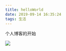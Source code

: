 ```yaml
---
title: helloWorld
date: 2019-09-14 16:35:24
tags: 生活
---
```


个人博客的开始

![](https://ipic-1252327316.cos.ap-beijing.myqcloud.com/image/spring.jpg)